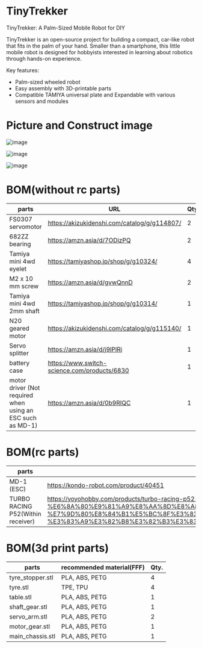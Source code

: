 # TinyTrekker
TinyTrekker: A Palm-Sized Mobile Robot for DIY

TinyTrekker is an open-source project for building a compact, car-like robot that fits in the palm of your hand. Smaller than a smartphone, this little mobile robot is designed for hobbyists interested in learning about robotics through hands-on experience.

Key features:

- Palm-sized wheeled robot
- Easy assembly with 3D-printable parts
- Compatible TAMIYA universal plate and Expandable with various sensors and modules

# Picture and Construct image

![image](https://github.com/user-attachments/assets/e91f5c44-baaa-4997-89dc-c90568088fd9)

![image](https://github.com/user-attachments/assets/6f67bbbc-07c9-43cd-af1c-7995801657a5)

![image](https://github.com/user-attachments/assets/e1fbda99-6160-485d-9e5c-e0d49d43051a)

# BOM(without rc parts)

| parts | URL | Qty. |
| - | - | - |
| FS0307 servomotor | https://akizukidenshi.com/catalog/g/g114807/ | 2 |
| 682ZZ bearing | https://amzn.asia/d/7ODizPQ | 2 |
| Tamiya mini 4wd eyelet | https://tamiyashop.jp/shop/g/g10324/ | 4 |
| M2 x 10 mm screw | https://amzn.asia/d/gvwQnnD | 2 |
| Tamiya mini 4wd 2mm shaft | https://tamiyashop.jp/shop/g/g10314/ | 1 |
| N20 geared motor | https://akizukidenshi.com/catalog/g/g115140/ | 1 |
| Servo splitter | https://amzn.asia/d/j9lPlRi | 1 |
| battery case | https://www.switch-science.com/products/6830 | 1 |
| motor driver (Not required when using an ESC such as MD-1) | https://amzn.asia/d/0b9RIQC | 1 |

# BOM(rc parts)

| parts | url | qty |
| - | - | - |
| MD-1 (ESC) | https://kondo-robot.com/product/40451 | 1 |
| TURBO RACING P52(Within receiver) | https://yoyohobby.com/products/turbo-racing-p52-91804g-vt-2-4g-%E9%80%81%E4%BF%A1%E6%A9%9F-%E6%8A%80%E9%81%A9%E8%AA%8D%E8%A8%BC%E6%B8%88%E3%81%BF%E3%83%97%E3%83%AD%E3%83%9D%E3%82%BB%E3%83%83%E3%83%88-%E7%9D%80%E8%84%B1%E5%BC%8F%E3%83%87%E3%82%B6%E3%82%A4%E3%83%B3-%E3%83%A9%E3%82%B8%E3%82%B3%E3%83%B3%E3%82%AB%E3%83%BCrc%E3%83%9C%E3%83%BC%E3%83%88%E7%94%A8 | 1 |

# BOM(3d print parts)

| parts | recommended material(FFF) | Qty. |
| - | - | - |
| tyre_stopper.stl | PLA, ABS, PETG | 4 |
| tyre.stl | TPE, TPU | 4 |
| table.stl | PLA, ABS, PETG | 1 |
| shaft_gear.stl | PLA, ABS, PETG | 1 |
| servo_arm.stl | PLA, ABS, PETG | 2 |
| motor_gear.stl | PLA, ABS, PETG | 1 |
| main_chassis.stl | PLA, ABS, PETG | 1 |

